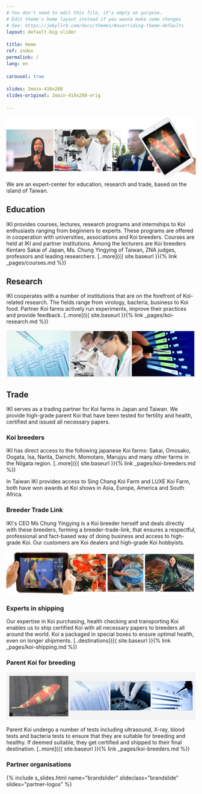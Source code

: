 ```yaml
---
# You don't need to edit this file, it's empty on purpose.
# Edit theme's home layout instead if you wanna make some changes
# See: https://jekyllrb.com/docs/themes/#overriding-theme-defaults
layout: default-big-slider

title: Home
ref: index
permalink: /
lang: en

carousel: true

slides: 2main-410x288
slides-original: 2main-410x288-orig

---
```


![home-page-header-sakai-yy-tablet2-8](/images/main/home-page-header-sakai-yy-tablet2-8.jpg)
We are an expert-center for education, research and trade, based on the island of Taiwan.


## Education

IKI provides courses, lectures, research programs and internships to Koi enthusiasts ranging from beginners to experts. These programs are offered in cooperation with universities, associations and Koi breeders. Courses are held at IKI and partner institutions. Among the lecturers are Koi breeders Kentaro Sakai of Japan, Ms. Chung Yingying of Taiwan, ZNA judges, professors and leading researchers. [..more]({{ site.baseurl }}{% link _pages/courses.md %})

## Research

IKI cooperates with a number of institutions that are on the forefront of Koi-related research. The fields range from virology, bacteria, business to Koi food. Partner Koi farms actively run experiments, improve their practices and provide feedback. [..more]({{ site.baseurl }}{% link _pages/koi-research.md %})

![home-page-researchers10-960x240](/images/main/home-page-researchers10-960x240.jpg)

## Trade

IKI serves as a trading partner for Koi farms in Japan and Taiwan. We provide high-grade parent Koi that have been tested for fertility and health, certified and issued all necessary papers.

### Koi breeders

IKI has direct access to the following japanese Koi farms:
Sakai, Omosako, Oogata, Isa, Narita, Dainichi, Momotaro, Marujyu and many other farms in the Niigata region. [..more]({{ site.baseurl }}{% link _pages/koi-breeders.md %})

In Taiwan IKI provides access to Sing Chang Koi Farm and LUXE Koi Farm, both have won awards at Koi shows in Asia, Europe, America and South Africa.

### Breeder Trade Link

IKI's CEO Ms Chung Yingying is a Koi breeder herself and deals directly with these breeders, forming a breeder-trade-link, that ensures a respectful, professional and fact-based way of doing business and access to high-grade Koi. Our customers are Koi dealers and high-grade Koi hobbyists.

![home-page-breeders1-1300x300](/images/main/home-page-breeders1-1300x3001.jpg)


### Experts in shipping

Our expertise in Koi purchasing, health checking and transporting Koi enables us to ship certified Koi with all necessary papers to breeders all around the world. Koi a packaged in special boxes to ensure optimal health, even on longer shipments. [..destinations]({{ site.baseurl }}{% link _pages/koi-shipping.md %})


### Parent Koi for breeding

![home-page-fertility4-960x240](/images/main/home-page-fertility4-960x2401.jpg)

Parent Koi undergo a number of tests including ultrasound, X-ray, blood tests and bacteria tests to ensure that they are suitable for breeding and healthy. If deemed suitable, they get certified and shipped to their final destination. [..more]({{ site.baseurl }}{% link _pages/koi-breeders.md %})

### Partner organisations

{% include s_slides.html name="brandslider" slideclass="brandslide" slides="partner-logos" %}
